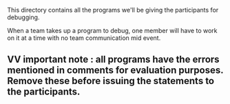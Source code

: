 This directory contains all the programs we'll be giving the participants for debugging.

When a team takes up a program to debug, one member will have to work on it at a time with no team communication mid event.

## VV important note : all programs have the errors mentioned in comments for evaluation purposes. Remove these before issuing the statements to the participants.

